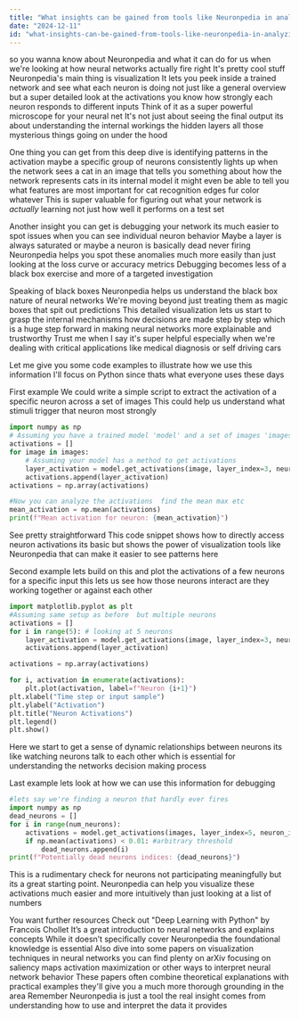 ```yaml
---
title: "What insights can be gained from tools like Neuronpedia in analyzing neural network activations?"
date: "2024-12-11"
id: "what-insights-can-be-gained-from-tools-like-neuronpedia-in-analyzing-neural-network-activations"
---
```


 so you wanna know about Neuronpedia and what it can do for us when we're looking at how neural networks actually fire right  It's pretty cool stuff  Neuronpedia's main thing is visualization  It lets you peek inside a trained network and see what each neuron is doing  not just like a general overview but a super detailed look at the activations  you know  how strongly each neuron responds to different inputs  Think of it as a super powerful microscope for your neural net  It's not just about seeing the final output its about understanding the internal workings the hidden layers all those mysterious things going on under the hood

One thing you can get from this deep dive is identifying patterns in the activation  maybe a specific group of neurons consistently lights up when the network sees a cat in an image  that tells you something about how the network represents cats in its internal model  it might even be able to tell you what features are most important for cat recognition  edges fur color whatever  This is super valuable for figuring out what your network is *actually* learning  not just how well it performs on a test set

Another insight you can get is debugging your network its much easier to spot issues when you can see individual neuron behavior  Maybe a layer is always saturated or maybe a neuron is basically dead never firing  Neuronpedia helps you spot these anomalies much more easily than just looking at the loss curve or accuracy metrics  Debugging becomes less of a black box exercise and more of a targeted investigation

Speaking of black boxes  Neuronpedia helps us understand the black box nature of neural networks  We're moving beyond just treating them as magic boxes that spit out predictions   This detailed visualization lets us start to grasp the internal mechanisms how decisions are made step by step which is a huge step forward in making neural networks more explainable and trustworthy   Trust me when I say it's super helpful especially when we're dealing with critical applications like medical diagnosis or self driving cars

Let me give you some code examples to illustrate how we use this information  I'll focus on Python since thats what everyone uses these days


First example  We could write a simple script to extract the activation of a specific neuron across a set of images  This could help us understand what stimuli trigger that neuron most strongly


```python
import numpy as np
# Assuming you have a trained model 'model' and a set of images 'images'
activations = []
for image in images:
    # Assuming your model has a method to get activations
    layer_activation = model.get_activations(image, layer_index=3, neuron_index=5) #layer 3 neuron 5
    activations.append(layer_activation)
activations = np.array(activations)

#Now you can analyze the activations  find the mean max etc
mean_activation = np.mean(activations)
print(f"Mean activation for neuron: {mean_activation}")
```


See  pretty straightforward   This code snippet shows how to directly access neuron activations  its basic but shows the power of visualization tools like Neuronpedia that can make it easier to see patterns here

Second example lets build on this and plot the activations of a few neurons for a specific input  this lets us see how those neurons interact  are they working together or against each other


```python
import matplotlib.pyplot as plt
#Assuming same setup as before  but multiple neurons
activations = []
for i in range(5): # looking at 5 neurons
    layer_activation = model.get_activations(image, layer_index=3, neuron_index=i)
    activations.append(layer_activation)

activations = np.array(activations)

for i, activation in enumerate(activations):
    plt.plot(activation, label=f"Neuron {i+1}")
plt.xlabel("Time step or input sample")
plt.ylabel("Activation")
plt.title("Neuron Activations")
plt.legend()
plt.show()
```


Here we start to get a sense of dynamic relationships between neurons  its like watching neurons talk to each other which is essential for understanding the networks decision making process

Last example  lets look at how we can use this information for debugging


```python
#lets say we're finding a neuron that hardly ever fires
import numpy as np
dead_neurons = []
for i in range(num_neurons):
    activations = model.get_activations(images, layer_index=5, neuron_index=i)
    if np.mean(activations) < 0.01: #arbitrary threshold
        dead_neurons.append(i)
print(f"Potentially dead neurons indices: {dead_neurons}")
```

This is a rudimentary check for neurons not participating meaningfully but its a great starting point. Neuronpedia can help you visualize these activations much easier and more intuitively than just looking at a list of numbers

You want further resources  Check out  "Deep Learning with Python" by Francois Chollet  It’s a great introduction to neural networks  and explains concepts  While it doesn’t specifically cover Neuronpedia  the foundational knowledge is essential   Also dive into some papers on visualization techniques in neural networks you can find plenty on arXiv focusing on saliency maps activation maximization or other ways to interpret neural network behavior  These papers  often combine theoretical explanations with practical examples   they'll give you a much more thorough grounding in the area  Remember Neuronpedia is just a tool   the real insight comes from understanding how to use and interpret the data it provides
